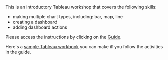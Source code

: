 This is an introductory Tableau workshop that covers the following skills: 

* making multiple chart types, including: bar, map, line 
* creating a dashboard
* adding dashboard actions

Please access the instructions by clicking on the [Guide](https://github.ncsu.edu/ablaine/datavizworkshops/blob/master/Tableau/Guide.pdf). 

Here's a [sample Tableau workbook](https://public.tableau.com/profile/alblaine#!/vizhome/RaleighCrimeDashboard2/Dashboard) you can make if you follow the activities in the guide.
